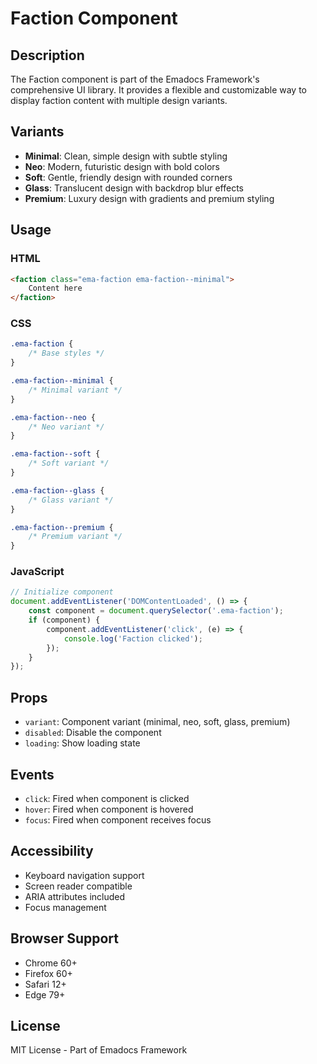 # Faction Component

## Description
The Faction component is part of the Emadocs Framework's comprehensive UI library. It provides a flexible and customizable way to display faction content with multiple design variants.

## Variants
- **Minimal**: Clean, simple design with subtle styling
- **Neo**: Modern, futuristic design with bold colors
- **Soft**: Gentle, friendly design with rounded corners
- **Glass**: Translucent design with backdrop blur effects
- **Premium**: Luxury design with gradients and premium styling

## Usage

### HTML
```html
<faction class="ema-faction ema-faction--minimal">
    Content here
</faction>
```

### CSS
```css
.ema-faction {
    /* Base styles */
}

.ema-faction--minimal {
    /* Minimal variant */
}

.ema-faction--neo {
    /* Neo variant */
}

.ema-faction--soft {
    /* Soft variant */
}

.ema-faction--glass {
    /* Glass variant */
}

.ema-faction--premium {
    /* Premium variant */
}
```

### JavaScript
```javascript
// Initialize component
document.addEventListener('DOMContentLoaded', () => {
    const component = document.querySelector('.ema-faction');
    if (component) {
        component.addEventListener('click', (e) => {
            console.log('Faction clicked');
        });
    }
});
```

## Props
- `variant`: Component variant (minimal, neo, soft, glass, premium)
- `disabled`: Disable the component
- `loading`: Show loading state

## Events
- `click`: Fired when component is clicked
- `hover`: Fired when component is hovered
- `focus`: Fired when component receives focus

## Accessibility
- Keyboard navigation support
- Screen reader compatible
- ARIA attributes included
- Focus management

## Browser Support
- Chrome 60+
- Firefox 60+
- Safari 12+
- Edge 79+

## License
MIT License - Part of Emadocs Framework
